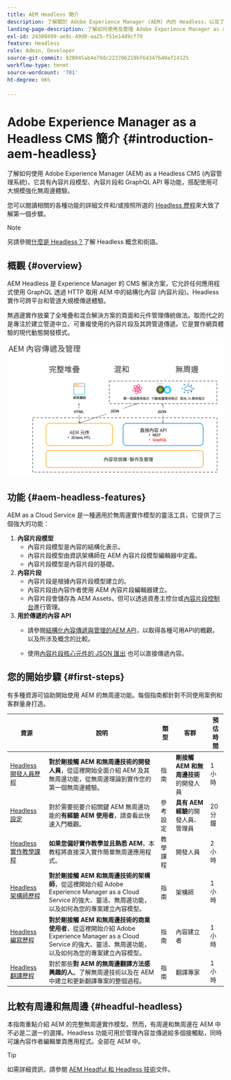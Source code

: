 ```yaml
---
title: AEM Headless 簡介
description: 了解關於 Adobe Experience Manager (AEM) 內的 Headless，以及了解詳細文件和 Headless 歷程。 了解如何使用內容片段模式、內容片段和 GraphQL API 等功能來增強無周邊體驗。
landing-page-description: 了解如何使用及管理 Adobe Experience Manager as a Cloud Service 內的 Headless。
exl-id: 24300499-ae9c-49d0-aa25-f51e14d9cf79
feature: Headless
role: Admin, Developer
source-git-commit: 920045ab4e79dc223706219bf64347649af14125
workflow-type: tm+mt
source-wordcount: '701'
ht-degree: 96%

---
```



# Adobe Experience Manager as a Headless CMS 簡介 {#introduction-aem-headless}

了解如何使用 Adobe Experience Manager (AEM) as a Headless CMS (內容管理系統)，它具有內容片段模型、內容片段和 GraphQL API 等功能，搭配使用可大規模強化無周邊體驗。

您可以閱讀相關的各種功能的詳細文件和/或按照所選的 [Headless 歷程](#first-steps)來大致了解第一個步驟。

>[!NOTE]
>
>另請參閱[什麼是 Headless？](/help/headless/what-is-headless.md)了解 Headless 概念和術語。

## 概觀 {#overview}

AEM Headless 是 Experience Manager 的 CMS 解決方案，它允許任何應用程式使用 GraphQL 透過 HTTP 取用 AEM 中的結構化內容 (內容片段)。Headless 實作可跨平台和管道大規模傳遞體驗。

無週邊實作放棄了全堆疊和混合解決方案的頁面和元件管理傳統做法。取而代之的是專注於建立管道中立、可重複使用的內容片段及其跨管道傳遞。它是實作網頁體驗的現代動態開發模式。

![AEM 實作模型](assets/aem-implementation-models.png)

## 功能 {#aem-headless-features}

AEM as a Cloud Service 是一種適用於無周邊實作模型的靈活工具，它提供了三個強大的功能：

1. **內容片段模型**
   * 內容片段模型是內容的結構化表示。
   * 內容片段模型由資訊架構師在 AEM 內容片段模型編輯器中定義。
   * 內容片段模型是內容片段的基礎。
1. **內容片段**
   * 內容片段是根據內容片段模型建立的。
   * 內容片段由內容作者使用 AEM 內容片段編輯器建立。
   * 內容片段會儲存為 AEM Assets，但可以透過資產主控台或[內容片段控制台](/help/sites-cloud/administering/content-fragments/overview.md#content-fragments-console)進行管理。
1. **用於傳遞的內容 API**
   * 請參閱[結構化內容傳遞與管理的AEM API](/help/headless/apis-headless-and-content-fragments.md)，以取得各種可用API的概觀，以及所涉及概念的比較。

   * 使用[內容片段核心元件的 JSON 匯出](https://experienceleague.adobe.com/docs/experience-manager-core-components/using/components/content-fragment-component.html) 也可以直接傳遞內容。

## 您的開始步驟 {#first-steps}

有多種資源可協助開始使用 AEM 的無周邊功能。每個指南都針對不同使用案例和客群量身打造。

| 資源 | 說明 | 類型 | 客群 | 預估時間 |
|---|---|---|---|---|
| [Headless 開發人員歷程](/help/journey-headless/developer/overview.md) | **對於剛接觸 AEM 和無周邊技術的開發人員**，從這裡開始全面介紹 AEM 及其無周邊功能，從無周邊理論到實作您的第一個無周邊體驗。 | 指南 | **剛接觸 AEM 和無周邊技術** 的開發人員 | 1 小時 |
| [Headless 設定](/help/headless/setup/introduction.md) | 對於需要扼要介紹關鍵 AEM 無周邊功能的&#x200B;**有經驗 AEM 使用者**，請查看此快速入門概觀。 | 參考設定 | **具有 AEM 經驗**&#x200B;的開發人員、管理員 | 20 分鐘 |
| [Headless 實作教學課程](https://experienceleague.adobe.com/docs/experience-manager-learn/getting-started-with-aem-headless/graphql/multi-step/overview.html) | **如果您偏好實作教學並且熟悉 AEM**，本教程將直接深入實作簡單無周邊應用程式。 | 教學課程 | 開發人員 | 2 小時 |
| [Headless 架構師歷程](/help/journey-headless/architect/overview.md)  | **對於剛接觸 AEM 和無周邊技術的架構師**，從這裡開始介紹 Adobe Experience Manager as a Cloud Service 的強大、靈活、無周邊功能，以及如何為您的專案建立內容模型。 | 指南 | 架構師 | 1 小時 |
| [Headless 編寫歷程](/help/journey-headless/author/overview.md) | **對於剛接觸 AEM 和無周邊技術的商業使用者**，從這裡開始介紹 Adobe Experience Manager as a Cloud Service 的強大、靈活、無周邊功能，以及如何為您的專案建立內容模型。 | 指南 | 內容建立者 | 1 小時 |
| [Headless 翻譯歷程](/help/journey-headless/translation/overview.md) | 對於那些&#x200B;**對 AEM 的無周邊翻譯方法感興趣的人**。了解無周邊技術以及在 AEM 中建立和更新翻譯專案的整個過程。 | 指南 | 翻譯專家 | 1 小時 |

## 比較有周邊和無周邊 {#headful-headless}

本指南重點介紹 AEM 的完整無周邊實作模型。然而，有周邊和無周邊在 AEM 中不必是二選一的選擇。Headless 功能可用於管理內容並傳遞給多個接觸點，同時可讓內容作者編輯單頁應用程式。全部在 AEM 中。

>[!TIP]
>
>如需詳細資訊，請參閱 [AEM Headful 和 Headless 技術](/help/implementing/developing/headful-headless.md)文件。
